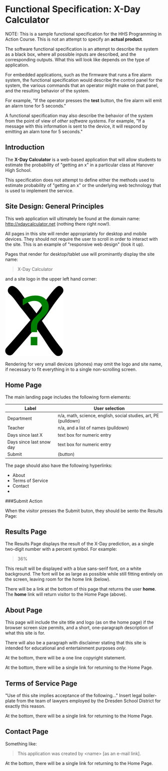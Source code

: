 Functional Specification: X-Day Calculator
==========================================

NOTE: This is a sample functional specification for the HHS Programming in Action Course. This is not 
an attempt to specify an **actual product**.

The software functional specification is an attempt to describe the system as a black box, where all possible
inputs are described, and the corresponding outputs. What this will look like depends on the type of application.

For embedded applications, such as the firmware that runs a fire alarm system, the functional specification would
describe the control panel for the system, the various commands that an operator might make on that panel, 
and the resulting behavior of the system.

For example, "If the operator presses the **test** button, the fire alarm will emit an alarm tone for 5 seconds."

A functional specification may also describe the behavior of the system from the point of view of *other software
systems*. For example, "If a message with this information is sent to the device, it will respond by emitting
an alarn tone for 5 seconds."


Introduction
------------

The **X-Day Calculator** is a web-based application that will allow students to estimate the probability
of "getting an x" in a particular class at Hanover High School.

This specification does not attempt to define either the methods used to estimate probability of "getting
an x" or the underlying web technology that is used to implement the service.

Site Design: General Principles
-------------------------------

This web application will ultimately be found at the domain name: http://xdaycalculator.net (nothing
there right now!).

All pages in this site will render appropriately for desktop and mobile devices. They should not 
require the user to scroll in order to interact with the site. This is an example of "responsive web design" 
(look it up).

Pages that render for desktop/tablet use will prominantly display the site name:

>  X-Day Calculator
  
and a site logo in the upper left hand corner:

![logo consisting of a large x with a question mark superimposed](https://github.com/HHS-Programming-in-Action/documents/blob/master/xcalclogo.png?raw=true)

Rendering for very small devices (phones) may omit the logo and site name, if necessary to fit everything 
in to a single non-scrolling screen.

Home Page
---------

The main landing page includes the following form elements:


| **Label**                | **User selection**                                              |
|--------------------------|-----------------------------------------------------------------|
| Department               | n/a, math, science, english, social studies, art, PE (pulldown) |
| Teacher                  | n/a, and a list of names (pulldown)                             |
| Days since last X        | text box for numeric entry                                      |
| Days since last snow day | text box for numeric entry                                      |
| Submit                   | (button)                                                        |

The page should also have the following hyperlinks:

* About
* Terms of Service
* Contact
* 

###Submit Action

When the visitor presses the Submit buton, they should be sento the Results Page:

Results Page
------------

The Results Page displays the result of the X-Day prediction, as a single two-digit number with a percent
symbol. For example:

> 36%

This result will be displayed with a blue sans-serif font, on a white background. The font will be as large
as possible while still fitting entirely on the screen, leaving room for the home link (below).

There will be a link at the bottom of this page that returns the user **home**. The **home** link will return visitor to the Home Page (above).

About Page
----------

This page will include the site title and logo (as on the home page) if the browser screen size permits,
and a short, one-paragraph description of what this site is for.

There will also be a paragraph with disclaimer stating that this site is intended for educational and entertainment
purposes *only*.

At the bottom, there will be a one line copyright statement.

At the bottom, there will be a single link for returning to the Home Page.

Terms of Service Page
---------------------

"Use of this site implies acceptance of the following..." Insert legal boiler-plate from the team
of lawyers employed by the Dresden School District for exactly this reason.

At the bottom, there will be a single link for returning to the Home Page.

Contact Page
------------

Something like:

> This application was created by \<name> [as an e-mail link]. 

At the bottom, there will be a single link for returning to the Home Page.

